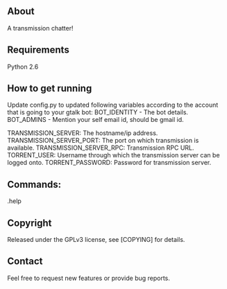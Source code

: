 ## About

A transmission chatter!

## Requirements

Python 2.6

## How to get running

Update config.py to updated following variables according to the account that is going to your gtalk bot:
BOT_IDENTITY 	- The bot details.
BOT_ADMINS 	- Mention your self email id, should be gmail id.

TRANSMISSION_SERVER: The hostname/ip address.
TRANSMISSION_SERVER_PORT: The port on which transmission is available.
TRANSMISSION_SERVER_RPC: Transmission RPC URL.
TORRENT_USER: Username through which the transmission server can be logged onto.
TORRENT_PASSWORD: Password for transmission server.


## Commands:

.help 

## Copyright

Released under the GPLv3 license, see [COPYING] for details.


## Contact

Feel free to request new features or provide bug reports.  
